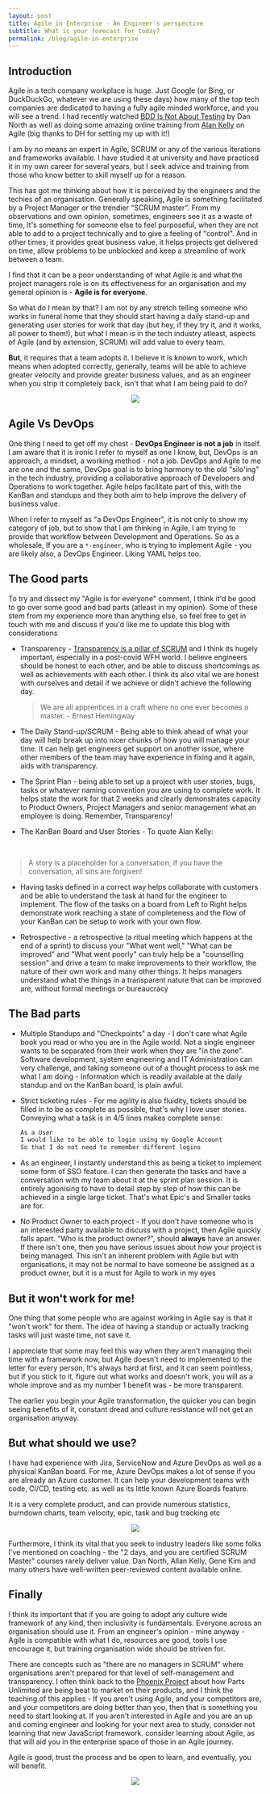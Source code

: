 ```yaml
---
layout: post
title: Agile in Enterprise - An Engineer's perspective
subtitle: What is your forecast for today?
permalink: /blog/agile-in-enterprise
---
```


## Introduction

Agile in a tech company workplace is huge. Just Google (or Bing, or DuckDuckGo, whatever we are using these days) how many of the top tech companies are dedicated to having a fully agile minded workforce, and you will see a trend. I had recently watched [BDD Is Not About Testing](https://www.youtube.com/watch?v=6nSwRSbc27g) by Dan North as well as doing some amazing online training from [Alan Kelly](https://www.allankelly.net/) on Agile (big thanks to DH for setting my up with it!)

I am by no means an expert in Agile, SCRUM or any of the various iterations and frameworks available. I have studied it at university and have practiced it in my own career for several years, but I seek advice and training from those who know better to skill myself up for a reason.

This has got me thinking about how it is perceived by the engineers and the techies of an organisation.  Generally speaking, Agile is something facilitated by a Project Manager or the trendier "SCRUM master". From my observations and own opinion, sometimes, engineers see it as a waste of time, It's something for someone else to feel purposeful, when they are not able to add to a project technically and to give a feeling of "control". And in other times, it provides great business value, it helps projects get delivered on time, allow problems to be unblocked and keep a streamline of work between a team.

I find that it can be a poor understanding of what Agile is and what the project managers role is on its effectiveness for an organisation and my general opinion is - **Agile is for everyone**.

So what do I mean by that? I am not by any stretch telling someone who works in funeral home that they should start having a daily stand-up and generating user stories for work that day (but hey, if they try it, and it works, all power to them!), but what I mean is in the tech industry atleast, aspects of Agile (and by extension, SCRUM) will add value to every team.

**But**, it requires that a team adopts it.  I believe it is _known_ to work, which means when adopted correctly, generally, teams will be able to achieve greater velocity and provide greater business values, and as an engineer when you strip it completely back, isn't that what I am being paid to do?

<p align="center">
    <img src="/assets/memes/meme9.jpg">
</p>

## Agile Vs DevOps

One thing I need to get off my chest - **DevOps Engineer is not a job** in itself.  I am aware that it is ironic I refer to myself as one I know, but, DevOps is an approach, a mindset, a working method - not a job.  DevOps and Agile to me are one and the same, DevOps goal is to bring harmony to the old "silo'ing" in the tech industry, providing a collaborative approach of Developers and Operations to work together.  Agile helps facilitate part of this, with the KanBan and standups and they both aim to help improve the delivery of business value.

When I refer to myself as "a DevOps Engineer", it is not only to show my category of job, but to show that I am thinking in Agile, I am trying to provide that workflow between Development and Operations. So as a wholesale, If you are a `*-engineer`, who is trying to implement Agile - you are likely also, a DevOps Engineer.  Liking YAML helps too.

## The Good parts

To try and dissect my "Agile is for everyone" comment, I think it'd be good to go over some good and bad parts (atleast in my opinion).  Some of these stem from my experience more than anything else, so feel free to get in touch with me and discuss if you'd like me to update this blog with considerations

- Transparency - [Transparency is a pillar of SCRUM](https://www.scrum.org/resources/blog/three-pillars-empiricism-scrum) and I think its hugely important, especially in a post-covid WFH world.  I believe engineers should be honest to each other, and be able to discuss shortcomings as well as achievements with each other.  I think its also vital we are honest with ourselves and detail if we achieve or didn't achieve the following day.
    
    > We are all apprentices in a craft where no one ever becomes a master. - Ernest Hemingway

- The Daily Stand-up/SCRUM - Being able to think ahead of what your day will help break up into nicer chunks of how you will manage your time. It can help get engineers get support on another issue, where other members of the team may have experience in fixing and it again, aids with transparency.


- The Sprint Plan - being able to set up a project with user stories, bugs, tasks or whatever naming convention you are using to complete work. It helps state the work for that 2 weeks and clearly demonstrates capacity to Product Owners, Project Managers and senior management what an employee is doing. Remember, Transparency!


- The KanBan Board and User Stories - To quote Alan Kelly:
<br/>

> A story is a placeholder for a conversation, if you have the conversation, all sins are forgiven!

  - Having tasks defined in a correct way helps collaborate with customers and be able to understand the task at hand for the engineer to implement.  The flow of the tasks on a board from Left to Right helps demonstrate work reaching a state of completeness and the flow of your KanBan can be setup to work with your own flow.
  

- Retrospective - a retrospective (a ritual meeting which happens at the end of a sprint) to discuss your "What went well," "What can be improved" and "What went poorly" can truly help be a "counselling session" and drive a team to make improvements to their workflow, the nature of their own work and many other things.  It helps managers understand what the things in a transparent nature that can be improved are, without formal meetings or bureaucracy

## The Bad parts

- Multiple Standups and "Checkpoints" a day - I don't care what Agile book you read or who you are in the Agile world.  Not a single engineer wants to be separated from their work when they are "in the zone".  Software development, system engineering and IT Administration can very challenge, and taking someone out of a thought process to ask me what I am doing - Information which is readily available at the daily standup and on the KanBan board, is plain awful.


- Strict ticketing rules - For me agility is also fluidity, tickets should be filled in to be as complete as possible, that's why I love user stories.  Conveying what a task is in 4/5 lines makes complete sense:

  ```markdown
  As a User
  I would like to be able to login using my Google Account
  So that I do not need to remember different logins
  ```


- As an engineer, I instantly understand this as being a ticket to implement some form of SSO feature.  I can then generate the tasks and have a conversation with my team about it at the sprint plan session.  It is entirely agonising to have to detail step by step of how this can be achieved in a single large ticket.  That's what Epic's and Smaller tasks are for.


- No Product Owner to each project - If you don't have someone who is an interested party available to discuss with a project, then Agile quickly falls apart.  "Who is the product owner?", should **always** have an answer.  If there isn't one, then you have serious issues about how your project is being managed.  This isn't an inherent problem with Agile but with organisations, it may not be normal to have someone be assigned as a product owner, but it is a must for Agile to work in my eyes

## But it won't work for me!

One thing that some people who are against working in Agile say is that it "won't work" for them.  The idea of having a standup or actually tracking tasks will just waste time, not save it. 

I appreciate that some may feel this way when they aren't managing their time with a framework now, but Agile doesn't need to implemented to the letter for every person, It's always hard at first, and it can seem pointless, but if you stick to it, figure out what works and doesn't work, you will as a whole improve and as my number 1 benefit was - be more transparent.

The earlier you begin your Agile transformation, the quicker you can begin seeing benefits of it, constant dread and culture resistance will not get an organisation anyway.

## But what should we use?

I have had experience with Jira, ServiceNow and Azure DevOps as well as a physical KanBan board.  For me, Azure DevOps makes a lot of sense if you are already an Azure customer.  It can help your development teams with code, CI/CD, testing etc. as well as its little known Azure Boards feature.

It is a very complete product, and can provide numerous statistics, burndown charts, team velocity, epic, task and bug tracking etc

<p align="center">
    <img src="/assets/img/azure-boards.png">
</p>

Furthermore, I think its vital that you seek to industry leaders like some folks I've mentioned on coaching - the "2 days, and you are certified SCRUM Master" courses rarely deliver value. Dan North, Allan Kelly, Gene Kim and many others have well-written peer-reviewed content available online.

## Finally

I think its important that if you are going to adopt any culture wide framework of any kind, then inclusivity is fundamentals.  Everyone across an organisation should use it.  From an engineer's opinion - mine anyway - Agile is compatible with what I do, resources are good, tools I use encourage it, but training organisation wide should be striven for.  

There are concepts such as "there are no managers in SCRUM" where organisations aren't prepared for that level of self-management and transparency.  I often think back to the [Phoenix Project](https://www.amazon.co.uk/Phoenix-Project-DevOps-Helping-Business/dp/0988262592) about how Parts Unlimited are being beat to market on their products, and I think the teaching of this applies - If you aren't using Agile, and your competitors are, and your competitors are doing better than you, then that is something you need to start looking at.  If you aren't interested in Agile and you are an up and coming engineer and looking for your next area to study, consider not learning that new JavaScript framework. consider learning about Agile, as that will aid you in the enterprise space of those in an Agile journey.

Agile is good, trust the process and be open to learn, and eventually, you will benefit.

<p align="center">
    <img src="/assets/memes/meme8.jpg">
</p>